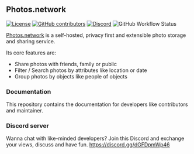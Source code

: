 ## Photos.network

[![License](https://img.shields.io/github/license/photos-network/developers.photos.network)](./LICENSE.md)
[![GitHub contributors](https://img.shields.io/github/contributors/photos-network/developers.photos.network?color=success)](https://github.com/photos.network/core/graphs/contributors)
[![Discord](https://img.shields.io/discord/793235453871390720)](https://discord.gg/dGFDpmWp46)
![GitHub Workflow Status](https://img.shields.io/github/workflow/status/photos-network/developers.photos.network/build%20and%20deploy%20github%20pages)

[Photos.network](https://photos.network) is a self-hosted, privacy first and extensible photo storage and sharing service.

Its core features are:
- Share photos with friends, family or public
- Filter / Search photos by attributes like location or date
- Group photos by objects like people of objects

### Documentation
This repository contains the documentation for developers like contributors and maintainer.

### Discord server
Wanna chat with like-minded developers? Join this Discord and exchange your views, discuss and have fun.
https://discord.gg/dGFDpmWp46
